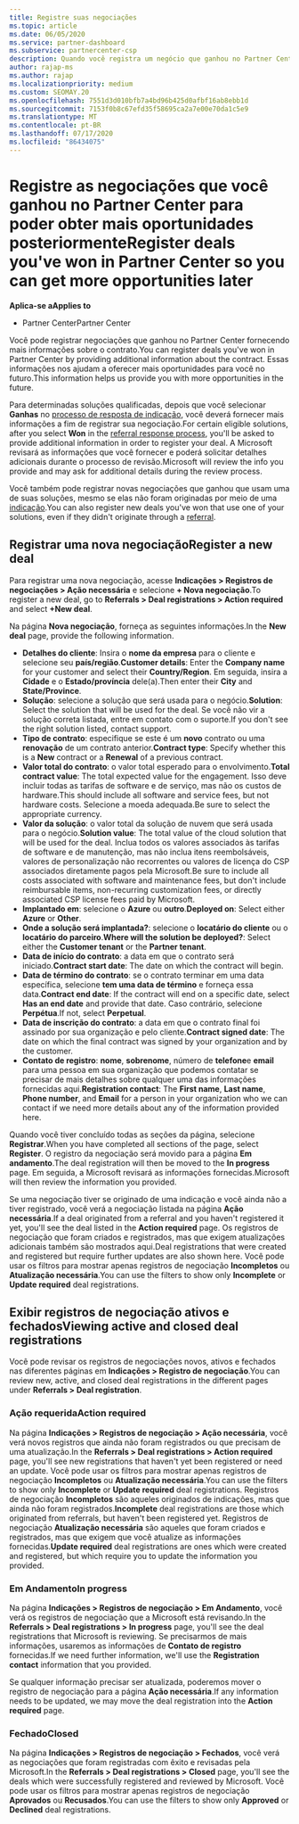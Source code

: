 ```yaml
---
title: Registre suas negociações
ms.topic: article
ms.date: 06/05/2020
ms.service: partner-dashboard
ms.subservice: partnercenter-csp
description: Quando você registra um negócio que ganhou no Partner Center, ele ajuda a Microsoft a fornecer mais oportunidades no futuro.
author: rajap-ms
ms.author: rajap
ms.localizationpriority: medium
ms.custom: SEOMAY.20
ms.openlocfilehash: 7551d3d010bfb7a4bd96b425d0afbf16ab8ebb1d
ms.sourcegitcommit: 7153f0b8c67efd35f58695ca2a7e00e70da1c5e9
ms.translationtype: MT
ms.contentlocale: pt-BR
ms.lasthandoff: 07/17/2020
ms.locfileid: "86434075"
---
```

# <a name="register-deals-youve-won-in-partner-center-so-you-can-get-more-opportunities-later"></a><span data-ttu-id="fd264-103">Registre as negociações que você ganhou no Partner Center para poder obter mais oportunidades posteriormente</span><span class="sxs-lookup"><span data-stu-id="fd264-103">Register deals you've won in Partner Center so you can get more opportunities later</span></span>

<span data-ttu-id="fd264-104">**Aplica-se a**</span><span class="sxs-lookup"><span data-stu-id="fd264-104">**Applies to**</span></span>

- <span data-ttu-id="fd264-105">Partner Center</span><span class="sxs-lookup"><span data-stu-id="fd264-105">Partner Center</span></span>

<span data-ttu-id="fd264-106">Você pode registrar negociações que ganhou no Partner Center fornecendo mais informações sobre o contrato.</span><span class="sxs-lookup"><span data-stu-id="fd264-106">You can register deals you've won in Partner Center by providing additional information about the contract.</span></span> <span data-ttu-id="fd264-107">Essas informações nos ajudam a oferecer mais oportunidades para você no futuro.</span><span class="sxs-lookup"><span data-stu-id="fd264-107">This information helps us provide you with more opportunities in the future.</span></span>

<span data-ttu-id="fd264-108">Para determinadas soluções qualificadas, depois que você selecionar **Ganhas** no [processo de resposta de indicação](responding-to-referrals.md), você deverá fornecer mais informações a fim de registrar sua negociação.</span><span class="sxs-lookup"><span data-stu-id="fd264-108">For certain eligible solutions, after you select **Won** in the [referral response process](responding-to-referrals.md), you'll be asked to provide additional information in order to register your deal.</span></span> <span data-ttu-id="fd264-109">A Microsoft revisará as informações que você fornecer e poderá solicitar detalhes adicionais durante o processo de revisão.</span><span class="sxs-lookup"><span data-stu-id="fd264-109">Microsoft will review the info you provide and may ask for additional details during the review process.</span></span>

<span data-ttu-id="fd264-110">Você também pode registrar novas negociações que ganhou que usam uma de suas soluções, mesmo se elas não foram originadas por meio de uma [indicação](referrals.md).</span><span class="sxs-lookup"><span data-stu-id="fd264-110">You can also register new deals you've won that use one of your solutions, even if they didn't originate through a [referral](referrals.md).</span></span> 

## <a name="register-a-new-deal"></a><span data-ttu-id="fd264-111">Registrar uma nova negociação</span><span class="sxs-lookup"><span data-stu-id="fd264-111">Register a new deal</span></span>

<span data-ttu-id="fd264-112">Para registrar uma nova negociação, acesse **Indicações > Registros de negociações > Ação necessária** e selecione **+ Nova negociação**.</span><span class="sxs-lookup"><span data-stu-id="fd264-112">To register a new deal, go to **Referrals > Deal registrations > Action required** and select **+New deal**.</span></span>

<span data-ttu-id="fd264-113">Na página **Nova negociação**, forneça as seguintes informações.</span><span class="sxs-lookup"><span data-stu-id="fd264-113">In the **New deal** page, provide the following information.</span></span>

- <span data-ttu-id="fd264-114">**Detalhes do cliente**: Insira o **nome da empresa** para o cliente e selecione seu **país/região**.</span><span class="sxs-lookup"><span data-stu-id="fd264-114">**Customer details**: Enter the **Company name** for your customer and select their **Country/Region**.</span></span> <span data-ttu-id="fd264-115">Em seguida, insira a **Cidade** e o **Estado/província** dele(a).</span><span class="sxs-lookup"><span data-stu-id="fd264-115">Then enter their **City** and **State/Province**.</span></span>
- <span data-ttu-id="fd264-116">**Solução**: selecione a solução que será usada para o negócio.</span><span class="sxs-lookup"><span data-stu-id="fd264-116">**Solution**: Select the solution that will be used for the deal.</span></span> <span data-ttu-id="fd264-117">Se você não vir a solução correta listada, entre em contato com o suporte.</span><span class="sxs-lookup"><span data-stu-id="fd264-117">If you don't see the right solution listed, contact support.</span></span>
- <span data-ttu-id="fd264-118">**Tipo de contrato**: especifique se este é um **novo** contrato ou uma **renovação** de um contrato anterior.</span><span class="sxs-lookup"><span data-stu-id="fd264-118">**Contract type**: Specify whether this is a **New** contract or a **Renewal** of a previous contract.</span></span>
- <span data-ttu-id="fd264-119">**Valor total do contrato**: o valor total esperado para o envolvimento.</span><span class="sxs-lookup"><span data-stu-id="fd264-119">**Total contract value**: The total expected value for the engagement.</span></span> <span data-ttu-id="fd264-120">Isso deve incluir todas as tarifas de software e de serviço, mas não os custos de hardware.</span><span class="sxs-lookup"><span data-stu-id="fd264-120">This should include all software and service fees, but not hardware costs.</span></span> <span data-ttu-id="fd264-121">Selecione a moeda adequada.</span><span class="sxs-lookup"><span data-stu-id="fd264-121">Be sure to select the appropriate currency.</span></span>
- <span data-ttu-id="fd264-122">**Valor da solução**: o valor total da solução de nuvem que será usada para o negócio.</span><span class="sxs-lookup"><span data-stu-id="fd264-122">**Solution value**: The total value of the cloud solution that will be used for the deal.</span></span> <span data-ttu-id="fd264-123">Inclua todos os valores associados às tarifas de software e de manutenção, mas não inclua itens reembolsáveis, valores de personalização não recorrentes ou valores de licença do CSP associados diretamente pagos pela Microsoft.</span><span class="sxs-lookup"><span data-stu-id="fd264-123">Be sure to include all costs associated with software and maintenance fees, but don't include reimbursable items, non-recurring customization fees, or directly associated CSP license fees paid by Microsoft.</span></span>
- <span data-ttu-id="fd264-124">**Implantado em**: selecione o **Azure** ou **outro**.</span><span class="sxs-lookup"><span data-stu-id="fd264-124">**Deployed on**: Select either **Azure** or **Other**.</span></span>
- <span data-ttu-id="fd264-125">**Onde a solução será implantada?**: selecione o **locatário do cliente** ou o **locatário do parceiro**.</span><span class="sxs-lookup"><span data-stu-id="fd264-125">**Where will the solution be deployed?**: Select either the **Customer tenant** or the **Partner tenant**.</span></span>
- <span data-ttu-id="fd264-126">**Data de início do contrato**: a data em que o contrato será iniciado.</span><span class="sxs-lookup"><span data-stu-id="fd264-126">**Contract start date**: The date on which the contract will begin.</span></span>
- <span data-ttu-id="fd264-127">**Data de término do contrato**: se o contrato terminar em uma data específica, selecione **tem uma data de término** e forneça essa data.</span><span class="sxs-lookup"><span data-stu-id="fd264-127">**Contract end date**: If the contract will end on a specific date, select **Has an end date** and provide that date.</span></span> <span data-ttu-id="fd264-128">Caso contrário, selecione **Perpétua**.</span><span class="sxs-lookup"><span data-stu-id="fd264-128">If not, select **Perpetual**.</span></span>
- <span data-ttu-id="fd264-129">**Data de inscrição do contrato**: a data em que o contrato final foi assinado por sua organização e pelo cliente.</span><span class="sxs-lookup"><span data-stu-id="fd264-129">**Contract signed date**: The date on which the final contract was signed by your organization and by the customer.</span></span>
- <span data-ttu-id="fd264-130">**Contato de registro**: **nome**, **sobrenome**, número de **telefone**e **email** para uma pessoa em sua organização que podemos contatar se precisar de mais detalhes sobre qualquer uma das informações fornecidas aqui.</span><span class="sxs-lookup"><span data-stu-id="fd264-130">**Registration contact**: The **First name**, **Last name**, **Phone number**, and **Email** for a person in your organization who we can contact if we need more details about any of the information provided here.</span></span>

<span data-ttu-id="fd264-131">Quando você tiver concluído todas as seções da página, selecione **Registrar**.</span><span class="sxs-lookup"><span data-stu-id="fd264-131">When you have completed all sections of the page, select **Register**.</span></span> <span data-ttu-id="fd264-132">O registro da negociação será movido para a página **Em andamento**.</span><span class="sxs-lookup"><span data-stu-id="fd264-132">The deal registration will then be moved to the **In progress** page.</span></span> <span data-ttu-id="fd264-133">Em seguida, a Microsoft revisará as informações fornecidas.</span><span class="sxs-lookup"><span data-stu-id="fd264-133">Microsoft will then review the information you provided.</span></span>

<span data-ttu-id="fd264-134">Se uma negociação tiver se originado de uma indicação e você ainda não a tiver registrado, você verá a negociação listada na página **Ação necessária**.</span><span class="sxs-lookup"><span data-stu-id="fd264-134">If a deal originated from a referral and you haven't registered it yet, you'll see the deal listed in the **Action required** page.</span></span> <span data-ttu-id="fd264-135">Os registros de negociação que foram criados e registrados, mas que exigem atualizações adicionais também são mostrados aqui.</span><span class="sxs-lookup"><span data-stu-id="fd264-135">Deal registrations that were created and registered but require further updates are also shown here.</span></span> <span data-ttu-id="fd264-136">Você pode usar os filtros para mostrar apenas registros de negociação **Incompletos** ou **Atualização necessária**.</span><span class="sxs-lookup"><span data-stu-id="fd264-136">You can use the filters to show only **Incomplete** or **Update required** deal registrations.</span></span>

## <a name="viewing-active-and-closed-deal-registrations"></a><span data-ttu-id="fd264-137">Exibir registros de negociação ativos e fechados</span><span class="sxs-lookup"><span data-stu-id="fd264-137">Viewing active and closed deal registrations</span></span>

<span data-ttu-id="fd264-138">Você pode revisar os registros de negociações novos, ativos e fechados nas diferentes páginas em **Indicações > Registro de negociação**.</span><span class="sxs-lookup"><span data-stu-id="fd264-138">You can review new, active, and closed deal registrations in the different pages under **Referrals > Deal registration**.</span></span>

### <a name="action-required"></a><span data-ttu-id="fd264-139">Ação requerida</span><span class="sxs-lookup"><span data-stu-id="fd264-139">Action required</span></span>

<span data-ttu-id="fd264-140">Na página **Indicações > Registros de negociação > Ação necessária**, você verá novos registros que ainda não foram registrados ou que precisam de uma atualização.</span><span class="sxs-lookup"><span data-stu-id="fd264-140">In the **Referrals > Deal registrations > Action required** page, you'll see new registrations that haven't yet been registered or need an update.</span></span> <span data-ttu-id="fd264-141">Você pode usar os filtros para mostrar apenas registros de negociação **Incompletos** ou **Atualização necessária**.</span><span class="sxs-lookup"><span data-stu-id="fd264-141">You can use the filters to show only **Incomplete** or **Update required** deal registrations.</span></span> <span data-ttu-id="fd264-142">Registros de negociação **Incompletos** são aqueles originados de indicações, mas que ainda não foram registrados.</span><span class="sxs-lookup"><span data-stu-id="fd264-142">**Incomplete** deal registrations are those which originated from referrals, but haven't been registered yet.</span></span> <span data-ttu-id="fd264-143">Registros de negociação **Atualização necessária** são aqueles que foram criados e registrados, mas que exigem que você atualize as informações fornecidas.</span><span class="sxs-lookup"><span data-stu-id="fd264-143">**Update required** deal registrations are ones which were created and registered, but which require you to update the information you provided.</span></span>

### <a name="in-progress"></a><span data-ttu-id="fd264-144">Em Andamento</span><span class="sxs-lookup"><span data-stu-id="fd264-144">In progress</span></span>

<span data-ttu-id="fd264-145">Na página **Indicações > Registros de negociação > Em Andamento**, você verá os registros de negociação que a Microsoft está revisando.</span><span class="sxs-lookup"><span data-stu-id="fd264-145">In the **Referrals > Deal registrations > In progress** page, you'll see the deal registrations that Microsoft is reviewing.</span></span> <span data-ttu-id="fd264-146">Se precisarmos de mais informações, usaremos as informações de **Contato de registro** fornecidas.</span><span class="sxs-lookup"><span data-stu-id="fd264-146">If we need further information, we'll use the **Registration contact** information that you provided.</span></span>

<span data-ttu-id="fd264-147">Se qualquer informação precisar ser atualizada, poderemos mover o registro de negociação para a página **Ação necessária**.</span><span class="sxs-lookup"><span data-stu-id="fd264-147">If any information needs to be updated, we may move the deal registration into the **Action required** page.</span></span>

### <a name="closed"></a><span data-ttu-id="fd264-148">Fechado</span><span class="sxs-lookup"><span data-stu-id="fd264-148">Closed</span></span>

<span data-ttu-id="fd264-149">Na página **Indicações > Registros de negociação > Fechados**, você verá as negociações que foram registradas com êxito e revisadas pela Microsoft.</span><span class="sxs-lookup"><span data-stu-id="fd264-149">In the **Referrals > Deal registrations > Closed** page, you'll see the deals which were successfully registered and reviewed by Microsoft.</span></span> <span data-ttu-id="fd264-150">Você pode usar os filtros para mostrar apenas registros de negociação **Aprovados** ou **Recusados**.</span><span class="sxs-lookup"><span data-stu-id="fd264-150">You can use the filters to show only **Approved** or **Declined** deal registrations.</span></span>